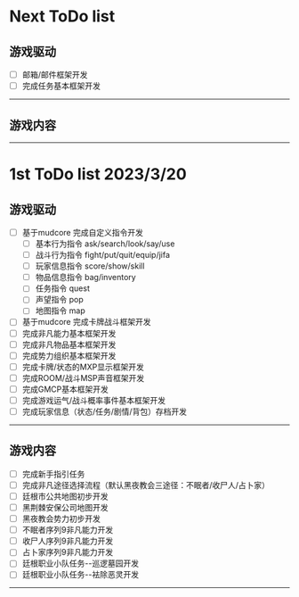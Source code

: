 <!--
 * @Author: Donald duck tang5722917@163.com
 * @Date: 2023-03-20 14:29:18
 * @LastEditors: Donald duck tang5722917@163.com
 * @LastEditTime: 2023-04-06 16:22:41
 * @FilePath: \mysticism-mud\dev_log\ToDo_list.md
 * @Description:  游戏开发ToDo list
 *
 * Copyright (c) 2023 by git config user.email, All Rights Reserved.
-->
# Next ToDo list  
## 游戏驱动  
- [ ] 邮箱/邮件框架开发
- [ ] 完成任务基本框架开发
***  
## 游戏内容  
  
***  
# 1st ToDo list 2023/3/20  
## 游戏驱动
- [ ] 基于mudcore 完成自定义指令开发
    - [ ] 基本行为指令  ask/search/look/say/use
    - [ ] 战斗行为指令  fight/put/quit/equip/jifa
    - [ ] 玩家信息指令  score/show/skill
    - [ ] 物品信息指令  bag/inventory
    - [ ] 任务指令      quest
    - [ ] 声望指令      pop
    - [ ] 地图指令      map
- [ ] 基于mudcore 完成卡牌战斗框架开发
- [ ] 完成非凡能力基本框架开发
- [ ] 完成非凡物品基本框架开发
- [ ] 完成势力组织基本框架开发
- [ ] 完成卡牌/状态的MXP显示框架开发
- [ ] 完成ROOM/战斗MSP声音框架开发
- [ ] 完成GMCP基本框架开发
- [ ] 完成游戏运气/战斗概率事件基本框架开发
- [ ] 完成玩家信息（状态/任务/剧情/背包）存档开发

***
## 游戏内容
- [ ] 完成新手指引任务
- [ ] 完成非凡途径选择流程（默认黑夜教会三途径：不眠者/收尸人/占卜家）
- [ ] 廷根市公共地图初步开发
- [ ] 黑荆棘安保公司地图开发
- [ ] 黑夜教会势力初步开发
- [ ] 不眠者序列9非凡能力开发
- [ ] 收尸人序列9非凡能力开发
- [ ] 占卜家序列9非凡能力开发
- [ ] 廷根职业小队任务--巡逻墓园开发
- [ ] 廷根职业小队任务--袪除恶灵开发
***
